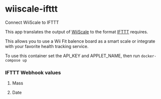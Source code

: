 # wiiscale-ifttt
Connect WiiScale to IFTTT

This app translates the output of [WiiScale](https://snosrap.com/wiiscale/) to the format [IFTTT](https://ifttt.com/maker_webhooks/triggers/json_event) requires.

This allows you to use a Wii Fit balence board as a smart scale or integrate with your favorite health tracking service.

To use this container set the API_KEY and APPLET_NAME, then run `docker-compose up`

### IFTTT Webhook values

1. Mass

1. Date 